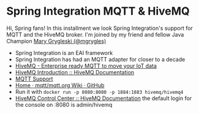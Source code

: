 # Spring Integration MQTT & HiveMQ 

Hi, Spring fans! In this installment we look Spring Integration's support for MQTT and the HiveMQ broker. I'm joined by my friend and fellow Java Champion [Mary Grygleski (@mgrygles)](https://twitter.com/mgrygles)


* Spring Integration is an EAI framework 
* Spring Integration has had an MQTT adapter for closer to a decade 
* [HiveMQ - Enterprise ready MQTT to move your IoT data](https://www.hivemq.com/)
* [HiveMQ Introduction :: HiveMQ Documentation](https://www.hivemq.com/docs/hivemq/4.7/user-guide/introduction.html)
* [MQTT Support](https://docs.spring.io/spring-integration/reference/html/mqtt.html)
* [Home · mqtt/mqtt.org Wiki · GitHub](https://github.com/mqtt/mqtt.org/wiki) 
* Run it with `docker run -p 8080:8080 -p 1884:1883 hivemq/hivemq4 `
* [HiveMQ Control Center :: HiveMQ Documentation](https://www.hivemq.com/docs/hivemq/4.7/control-center/introduction.html) the default login for the console on :8080 is admin/hivemq 
